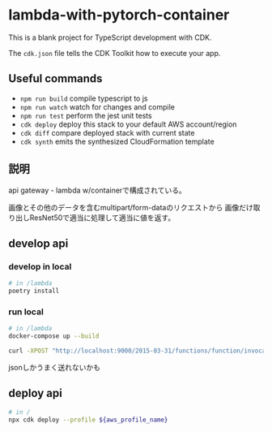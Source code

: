 # lambda-with-pytorch-container

This is a blank project for TypeScript development with CDK.

The `cdk.json` file tells the CDK Toolkit how to execute your app.

## Useful commands

 * `npm run build`   compile typescript to js
 * `npm run watch`   watch for changes and compile
 * `npm run test`    perform the jest unit tests
 * `cdk deploy`      deploy this stack to your default AWS account/region
 * `cdk diff`        compare deployed stack with current state
 * `cdk synth`       emits the synthesized CloudFormation template

## 説明
api gateway - lambda w/containerで構成されている。

画像とその他のデータを含むmultipart/form-dataのリクエストから
画像だけ取り出しResNet50で適当に処理して適当に値を返す。

## develop api
### develop in local
```bash
# in /lambda
poetry install
```

### run local
```bash
# in /lambda
docker-compose up --build

curl -XPOST "http://localhost:9000/2015-03-31/functions/function/invocations" -d '{}'
```
jsonしかうまく送れないかも

## deploy api
```bash
# in /
npx cdk deploy --profile ${aws_profile_name}
```
